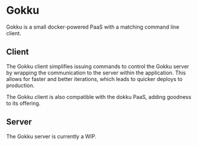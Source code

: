 # Gokku

Gokku is a small docker-powered PaaS with a matching command line client.

## Client

The Gokku client simplifies issuing commands to control the Gokku server by wrapping the communication to the server within the application. This allows for faster and better iterations, which leads to quicker deploys to production.

The Gokku client is also compatible with the dokku PaaS, adding goodness to its offering.

## Server

The Gokku server is currently a WIP.
